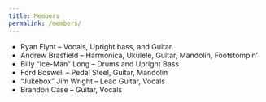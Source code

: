 ```yaml
---
title: Members
permalink: /members/
---
```


* Ryan Flynt – Vocals, Upright bass, and Guitar.
* Andrew Brasfield – Harmonica, Ukulele, Guitar, Mandolin, Footstompin’
* Billy “Ice-Man” Long – Drums and Upright Bass
* Ford Boswell – Pedal Steel, Guitar, Mandolin
* “Jukebox” Jim Wright – Lead Guitar, Vocals
* Brandon Case – Guitar, Vocals
